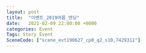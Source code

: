 ```yaml
---
layout: post
title:  "이벤트_2019여름_엔딩"
date:   2021-02-09 22:00:00 +0000
categories: Event
Tags: Story Event
SceneCode: ["scene_evt190627_cp0_q2_s10,7429311"]
---
```

